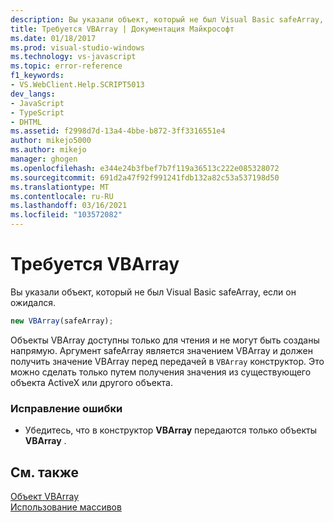 ```yaml
---
description: Вы указали объект, который не был Visual Basic safeArray, если он ожидался.
title: Требуется VBArray | Документация Майкрософт
ms.date: 01/18/2017
ms.prod: visual-studio-windows
ms.technology: vs-javascript
ms.topic: error-reference
f1_keywords:
- VS.WebClient.Help.SCRIPT5013
dev_langs:
- JavaScript
- TypeScript
- DHTML
ms.assetid: f2998d7d-13a4-4bbe-b872-3ff3316551e4
author: mikejo5000
ms.author: mikejo
manager: ghogen
ms.openlocfilehash: e344e24b3fbef7b7f119a36513c222e085328072
ms.sourcegitcommit: 691d2a47f92f991241fdb132a82c53a537198d50
ms.translationtype: MT
ms.contentlocale: ru-RU
ms.lasthandoff: 03/16/2021
ms.locfileid: "103572082"
---
```

# <a name="vbarray-expected"></a>Требуется VBArray
Вы указали объект, который не был Visual Basic safeArray, если он ожидался.  
  
```js
new VBArray(safeArray);  
```  
  
 Объекты VBArray доступны только для чтения и не могут быть созданы напрямую. Аргумент safeArray является значением VBArray и должен получить значение VBArray перед передачей в `VBArray` конструктор. Это можно сделать только путем получения значения из существующего объекта ActiveX или другого объекта.  
  
### <a name="to-correct-this-error"></a>Исправление ошибки  
  
- Убедитесь, что в конструктор **VBArray** передаются только объекты **VBArray** .  
  
## <a name="see-also"></a>См. также  
 [Объект VBArray](https://developer.mozilla.org/docs/Archive/Web/JavaScript/Microsoft_Extensions/VBArray)   
 [Использование массивов](https://developer.mozilla.org/docs/Learn/JavaScript/First_steps/Arrays)
